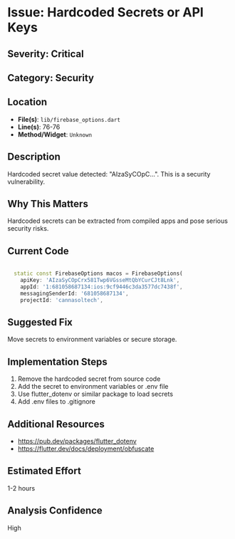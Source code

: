 # Issue: Hardcoded Secrets or API Keys

## Severity: Critical

## Category: Security

## Location
- **File(s)**: `lib/firebase_options.dart`
- **Line(s)**: 76-76
- **Method/Widget**: `Unknown`

## Description
Hardcoded secret value detected: "AIzaSyCOpC...". This is a security vulnerability.

## Why This Matters
Hardcoded secrets can be extracted from compiled apps and pose serious security risks.

## Current Code
```dart

  static const FirebaseOptions macos = FirebaseOptions(
    apiKey: 'AIzaSyCOpCrx581Twp6VGsseMtQbYCurCJt8Lnk',
    appId: '1:681058687134:ios:9cf9446c3da3577dc7438f',
    messagingSenderId: '681058687134',
    projectId: 'cannasoltech',
```

## Suggested Fix
Move secrets to environment variables or secure storage.

## Implementation Steps
1. Remove the hardcoded secret from source code
2. Add the secret to environment variables or .env file
3. Use flutter_dotenv or similar package to load secrets
4. Add .env files to .gitignore

## Additional Resources
- https://pub.dev/packages/flutter_dotenv
- https://flutter.dev/docs/deployment/obfuscate

## Estimated Effort
1-2 hours

## Analysis Confidence
High
